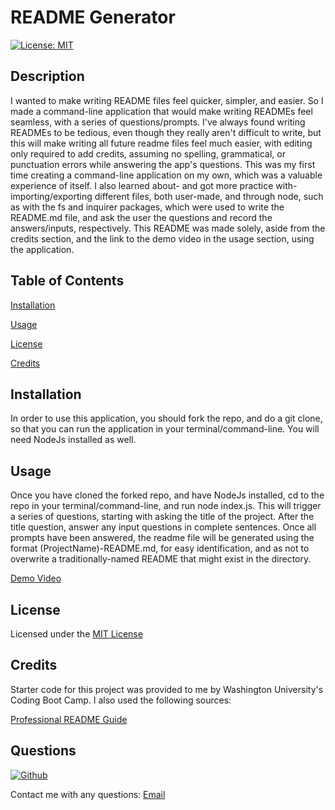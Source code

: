 # README Generator

[![License: MIT](https://img.shields.io/badge/License-MIT-yellow.svg)](https://opensource.org/licenses/MIT) 

## Description

I wanted to make writing README files feel quicker, simpler, and easier. So I made a command-line application that would make  writing READMEs feel seamless, with a series of questions/prompts. I've always found writing READMEs to be tedious, even though they really aren't difficult to write, but this will make writing all future readme files feel much easier, with editing only required to add credits, assuming no spelling, grammatical, or punctuation errors while answering the app's questions.  This was my first time creating a command-line application on my own, which was a valuable experience of itself. I also learned about- and got more practice with- importing/exporting different files, both user-made, and through node, such as with the fs and inquirer packages, which were used to write the README.md file, and ask the user the questions and record the answers/inputs, respectively. This README was made solely, aside from the credits section, and the link to the demo video in the usage section, using the application.
  
## Table of Contents
  
[Installation](#Installation)
  
[Usage](#Usage)

[License](#License)
    
[Credits](#Credits)

## Installation

In order to use this application, you should fork the repo, and do a git clone, so that you can run the application in your terminal/command-line. You will need NodeJs installed as well.

## Usage

Once you have cloned the forked repo, and have NodeJs installed, cd to the repo in your terminal/command-line, and run node index.js. This will trigger a series of questions, starting with asking the title of the project. After the title question, answer any input questions in complete sentences. Once all prompts have been answered, the readme file will be generated using the format (ProjectName)-README.md, for easy identification, and as not to overwrite a traditionally-named README that might exist in the directory.

[Demo Video](https://drive.google.com/file/d/1xiF9DranjQja85dh--6sldw1UqbVfa3a/view)

## License

Licensed under the [MIT License](https://opensource.org/licenses/MIT)

## Credits

Starter code for this project was provided to me by Washington University's Coding Boot Camp. I also used the following sources:

[Professional README Guide](https://coding-boot-camp.github.io/full-stack/github/professional-readme-guide)
## Questions

[![Github](https://img.shields.io/badge/GitHub-WolfSpiderman-orange)](https://github.com/WolfSpiderman)

Contact me with any questions:
[Email](#)